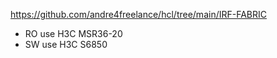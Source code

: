 https://github.com/andre4freelance/hcl/tree/main/IRF-FABRIC

- RO use H3C MSR36-20
- SW use H3C S6850